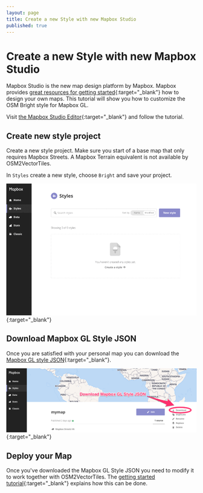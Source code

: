 ```yaml
---
layout: page
title: Create a new Style with new Mapbox Studio
published: true
---
```


# Create a new Style with new Mapbox Studio 

Mapbox Studio is the new map design platform by Mapbox.
Mapbox provides [great resources for getting started](https://www.mapbox.com/help/getting-started-mapbox-studio-1/){:target="_blank"} how to design your own maps.
This tutorial will show you how to customize the OSM Bright style for Mapbox GL.

Visit [the Mapbox Studio Editor](https://www.mapbox.com/studio/){:target="_blank"} and follow the tutorial.

## Create new style project

Create a new style project. Make sure you start of a base map that only requires Mapbox Streets.
A Mapbox Terrain equivalent is not available by OSM2VectorTiles.

In `Styles` create a new style, choose `Bright` and save your project.

![Create new project with new Mapbox Studio](/media/mapbox_studio_create_style.gif){:target="_blank"}

## Download Mapbox GL Style JSON

Once you are satisfied with your personal map you can download the
[Mapbox GL style JSON](https://www.mapbox.com/mapbox-gl-style-spec/){:target="_blank"}.

![Download Mapbox GL Style JSON](/media/download_mapbox_gl_style_json.png){:target="_blank"}

## Deploy your Map

Once you've downloaded the Mapbox GL Style JSON you need to modify it
to work together with OSM2VectorTiles. The [getting started tutorial](/docs/getting-started){:target="_blank"} explains how this can be done.
